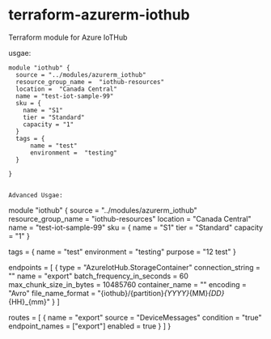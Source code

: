 # terraform-azurerm-iothub
Terraform module for Azure IoTHub

usgae:
```
module "iothub" {
  source = "../modules/azurerm_iothub"
  resource_group_name =  "iothub-resources"
  location =  "Canada Central"
  name = "test-iot-sample-99"
  sku = {
    name = "S1"
    tier = "Standard"
    capacity = "1"
  }
  tags = {
      name = "test"
      environment =  "testing"
  }

}


Advanced Usgae:

```
module "iothub" {
  source = "../modules/azurerm_iothub"
  resource_group_name =  "iothub-resources"
  location =  "Canada Central"
  name = "test-iot-sample-99"
  sku = {
    name = "S1"
    tier = "Standard"
    capacity = "1"
  }
  
  tags = {
      name = "test"
      environment =  "testing"
      purpose = "12 test"
  }


endpoints = [
  {
    type                       = "AzureIotHub.StorageContainer"
    connection_string          = ""
    name                       = "export"
    batch_frequency_in_seconds = 60
    max_chunk_size_in_bytes    = 10485760
    container_name             = ""
    encoding                   = "Avro"
    file_name_format           = "{iothub}/{partition}_{YYYY}_{MM}_{DD}_{HH}_{mm}"
  }
]

routes = [
    {
        name           = "export"
        source         = "DeviceMessages"
        condition      = "true"
        endpoint_names = ["export"]
        enabled        = true
    }
]
}
```